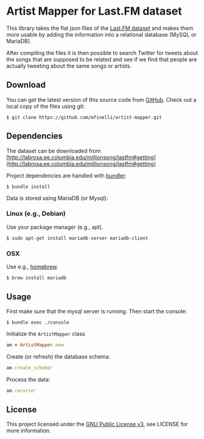 # Artist Mapper for Last.FM dataset

This library takes the flat json files of the [Last.FM dataset](http://labrosa.ee.columbia.edu/millionsong/lastfm) and
makes them more usable by adding the information into a relational database (MySQL or MariaDB).

After compiling the files it is then possible to search Twitter for tweets about the songs that are supposed to be
related and see if we find that people are actually tweeting about the same songs or artists.

## Download

You can get the latest version of this source code from [GitHub](https://github.com/mfinelli/artist-mapper). Check out
a local copy of the files using git:

```shell
$ git clone https://github.com/mfinelli/artist-mapper.git
```

## Dependencies

The dataset can be downloaded from 
[http://labrosa.ee.columbia.edu/millionsong/lastfm#getting](http://labrosa.ee.columbia.edu/millionsong/lastfm#getting)

Project dependencies are handled with [bundler](http://bundler.io).

```shell
$ bundle install
```

Data is stored using MariaDB (or Mysql):

### Linux (e.g., Debian)

Use your package manager (e.g., apt).

```shell
$ sudo apt-get install mariadb-server mariadb-client
```

### OSX

Use e.g., [homebrew](http://brew.sh/).

```shell
$ brew install mariadb
```

## Usage

First make sure that the mysql server is running. Then start the console:

```shell
$ bundle exec ./console
```

Initialize the `ArtistMapper` class

```ruby
am = ArtistMapper.new
```

Create (or refresh) the database schema:

```ruby
am.create_schema!
```

Process the data:

```ruby
am.recurse!
```

## License

This project licensed under the [GNU Public License v3](https://www.gnu.org/licenses/gpl.html), see LICENSE for more
information.